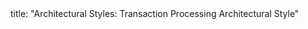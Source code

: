 <frontmatter>
title: "Architectural Styles: Transaction Processing Architectural Style"
</frontmatter>

<include src="container-inPage-asFlat.md" boilerplate />